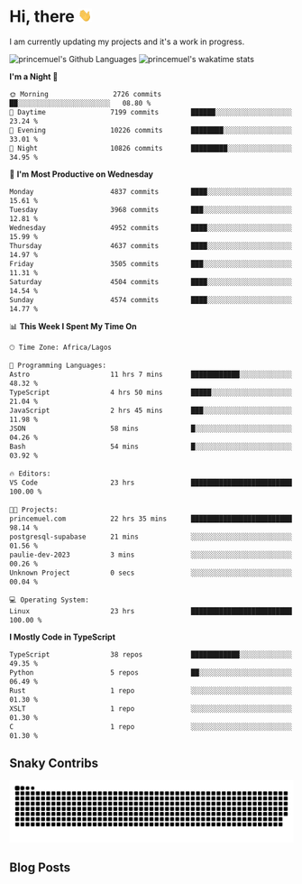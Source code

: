 # Hi, there <img src='/assets/wave.gif' alt='Just saying hello' width='24' height='24' />

<!--
**princemuel/princemuel** is a ✨ _special_ ✨ repository because its `README.md` (this file) appears on your GitHub profile.

Here are some ideas to get you started:

- 🔭 I’m currently working on ...
- 🌱 I’m currently learning ...
- 👯 I’m looking to collaborate on ...
- 🤔 I’m looking for help with ...
- 💬 Ask me about ...
- 📫 How to reach me: ...
- 😄 Pronouns: ...
- ⚡ Fun fact: ...
-->

I am currently updating my projects and it's a work in progress.

![princemuel's Github Languages](https://github-readme-stats.vercel.app/api/top-langs/?username=princemuel&text_color=586069&layout=compact&hide_border=true&title_color=0366d6&count_private=true&include_all_commits=true&theme=tokyonight&show_icons=true)
![princemuel's wakatime stats](https://github-readme-stats.vercel.app/api/wakatime?username=princemuel&text_color=586069&layout=compact&hide_border=true&title_color=0366d6&count_private=true&include_all_commits=true&theme=tokyonight&show_icons=true)

<!--START_SECTION:waka-->
**I'm a Night 🦉** 

```text
🌞 Morning                2726 commits        ██░░░░░░░░░░░░░░░░░░░░░░░   08.80 % 
🌆 Daytime                7199 commits        ██████░░░░░░░░░░░░░░░░░░░   23.24 % 
🌃 Evening                10226 commits       ████████░░░░░░░░░░░░░░░░░   33.01 % 
🌙 Night                  10826 commits       █████████░░░░░░░░░░░░░░░░   34.95 % 
```
📅 **I'm Most Productive on Wednesday** 

```text
Monday                   4837 commits        ████░░░░░░░░░░░░░░░░░░░░░   15.61 % 
Tuesday                  3968 commits        ███░░░░░░░░░░░░░░░░░░░░░░   12.81 % 
Wednesday                4952 commits        ████░░░░░░░░░░░░░░░░░░░░░   15.99 % 
Thursday                 4637 commits        ████░░░░░░░░░░░░░░░░░░░░░   14.97 % 
Friday                   3505 commits        ███░░░░░░░░░░░░░░░░░░░░░░   11.31 % 
Saturday                 4504 commits        ████░░░░░░░░░░░░░░░░░░░░░   14.54 % 
Sunday                   4574 commits        ████░░░░░░░░░░░░░░░░░░░░░   14.77 % 
```


📊 **This Week I Spent My Time On** 

```text
🕑︎ Time Zone: Africa/Lagos

💬 Programming Languages: 
Astro                    11 hrs 7 mins       ████████████░░░░░░░░░░░░░   48.32 % 
TypeScript               4 hrs 50 mins       █████░░░░░░░░░░░░░░░░░░░░   21.04 % 
JavaScript               2 hrs 45 mins       ███░░░░░░░░░░░░░░░░░░░░░░   11.98 % 
JSON                     58 mins             █░░░░░░░░░░░░░░░░░░░░░░░░   04.26 % 
Bash                     54 mins             █░░░░░░░░░░░░░░░░░░░░░░░░   03.92 % 

🔥 Editors: 
VS Code                  23 hrs              █████████████████████████   100.00 % 

🐱‍💻 Projects: 
princemuel.com           22 hrs 35 mins      █████████████████████████   98.14 % 
postgresql-supabase      21 mins             ░░░░░░░░░░░░░░░░░░░░░░░░░   01.56 % 
paulie-dev-2023          3 mins              ░░░░░░░░░░░░░░░░░░░░░░░░░   00.26 % 
Unknown Project          0 secs              ░░░░░░░░░░░░░░░░░░░░░░░░░   00.04 % 

💻 Operating System: 
Linux                    23 hrs              █████████████████████████   100.00 % 
```

**I Mostly Code in TypeScript** 

```text
TypeScript               38 repos            ████████████░░░░░░░░░░░░░   49.35 % 
Python                   5 repos             ██░░░░░░░░░░░░░░░░░░░░░░░   06.49 % 
Rust                     1 repo              ░░░░░░░░░░░░░░░░░░░░░░░░░   01.30 % 
XSLT                     1 repo              ░░░░░░░░░░░░░░░░░░░░░░░░░   01.30 % 
C                        1 repo              ░░░░░░░░░░░░░░░░░░░░░░░░░   01.30 % 
```




<!--END_SECTION:waka-->

## Snaky Contribs

<img src='/assets/github-snake-dark.svg' alt='Snaky Contributions' />

## Blog Posts

<!-- BLOG-POST-LIST:START -->
<!-- BLOG-POST-LIST:END -->

